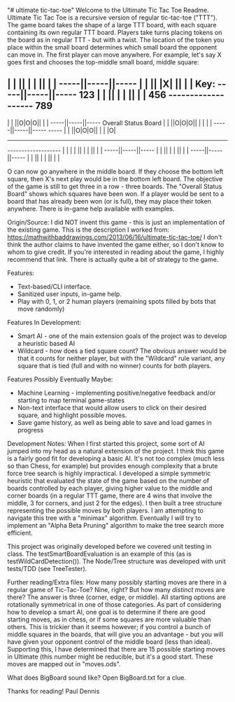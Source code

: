 "# ultimate tic-tac-toe" 
Welcome to the Ultimate Tic Tac Toe Readme. Ultimate Tic Tac Toe is a recursive version of regular tic-tac-toe ("TTT").
The game board takes the shape of a large TTT board, with each square containing its own regular TTT board. Players take
turns placing tokens on the board as in regular TTT - but with a twist. The location of the token you place within the
small board determines which small board the opponent can move in. The first player can move anywhere. For example,
let's say X goes first and chooses the top-middle small board, middle square:

 | | || | | || | |
-----||-----||-----
 | | || |X| || | |     Key:
-----||-----||-----      123
 | | || | | || | |       456
-------------------      789
-------------------
 | | ||O|O|O|| | |
-----||-----||-----    Overall Status Board
 | | ||O|O|O|| | |        | |
-----||-----||-----      -----
 | | ||O|O|O|| | |        |O|
-------------------      -----
-------------------       | |
 | | || | | || | |
-----||-----||-----
 | | || | | || | |
-----||-----||-----
 | | || | | || | |

O can now go anywhere in the middle board. If they choose the bottom left square, then X's next play would be in the
bottom left board. The objective of the game is still to get three in a row - three boards. The "Overall Status Board"
shows which squares have been won. If a player would be sent to a board that has already been won (or is full), they may
place their token anywhere. There is in-game help available with examples.

Origin/Source: I did NOT invent this game - this is just an implementation of the existing game. This is the description
I worked from: https://mathwithbaddrawings.com/2013/06/16/ultimate-tic-tac-toe/
I don't think the author claims to have invented the game either, so I don't know to whom to give credit. If you're
interested in reading about the game, I highly recommend that link. There is actually quite a bit of strategy to the
game.

Features:
* Text-based/CLI interface.
* Sanitized user inputs, in-game help.
* Play with 0, 1, or 2 human players (remaining spots filled by bots that move randomly)

Features In Development:
* Smart AI - one of the main extension goals of the project was to develop a heuristic based AI
* Wildcard - how does a tied square count? The obvious answer would be that it counts for neither player, but with the
"Wildcard" rule variant, any square that is tied (full and with no winner) counts for both players.

Features Possibly Eventually Maybe:
* Machine Learning - implementing positive/negative feedback and/or starting to map terminal game-states
* Non-text interface that would allow users to click on their desired square, and highlight possible moves.
* Save game history, as well as being able to save and load games in progress

Development Notes:
When I first started this project, some sort of AI jumped into my head as a natural extension of the project. I think
this game is a fairly good fit for developing a basic AI. It's not too complex (much less so than Chess, for example)
but provides enough complexity that a brute force tree search is highly impractical. I developed a simple symmetric
heuristic that evaluated the state of the game based on the number of boards controlled by each player, giving higher
value to the middle and corner boards (in a regular TTT game, there are 4 wins that involve the middle, 3 for corners,
and just 2 for the edges). I then built a tree structure representing the possible moves by both players. I am
attempting to navigate this tree with a "minimax" algorithm. Eventually I will try to implement an "Alpha Beta Pruning"
algorithm to make the tree search more efficient.

This project was originally developed before we covered unit testing in class. The testSmartBoardEvaluation is an
example of this (as is testWildCardDetection()). The Node/Tree structure was developed with unit tests/TDD
(see TreeTester).

Further reading/Extra files:
How many possibly starting moves are there in a regular game of Tic-Tac-Toe? Nine, right? But how many *distinct* moves
are there? The answer is three (corner, edge, or middle). All starting options are rotationally symmetrical in one of
those categories. As part of considering how to develop a smart AI, one goal is to determine if there are good starting
moves, as in chess, or if some squares are more valuable than others. This is trickier than it seems however; if you
control a bunch of middle squares in the boards, that will give you an advantage - but you will have given your opponent
control of the middle board (less than ideal). Supporting this, I have determined that there are 15 possible starting
moves in Ultimate (this number might be reducible, but it's a good start. These moves are mapped out in "moves.ods".

What does BigBoard sound like? Open BigBoard.txt for a clue.

Thanks for reading!
Paul Dennis